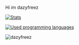 Hi im dazyfreez



[![Stats](https://github-readme-stats.vercel.app/api?username=dazyfreez&show_icons=true&theme=nightowl)](https://github.com/anuraghazra/github-readme-stats)

[![Used programming languages](https://github-readme-stats.vercel.app/api/top-langs/?username=dazyfreez&theme=nightowl)](https://github.com/anuraghazra/github-readme-stats)
<p><img align="center" src="https://github-readme-streak-stats.herokuapp.com/?user=dazyfreez&" alt="dazyfreez" /></p>
